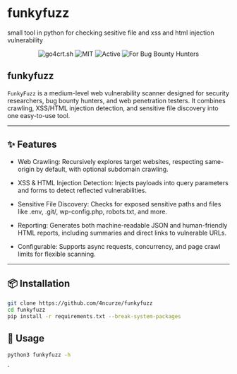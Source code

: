 # funkyfuzz
small tool in python for checking sesitive file and xss and html injection vulnerability

<p align="center">
  <img src="https://img.shields.io/badge/go4crt.sh-lightgrey?style=for-the-badge&logo=zap&logoColor=white" alt="go4crt.sh" />
  <img src="https://img.shields.io/badge/License-MIT-green?style=for-the-badge&logo=mit" alt="MIT" />
  <img src="https://img.shields.io/badge/Status-Active-brightgreen?style=for-the-badge&logo=checkcircle" alt="Active" />
  <img src="https://img.shields.io/badge/For-Bug%20Bounty-red?style=for-the-badge&logo=bug" alt="For Bug Bounty Hunters" />
</p>

## funkyfuzz

`FunkyFuzz` is a medium-level web vulnerability scanner designed for security researchers, bug bounty hunters, and web penetration testers. It combines crawling, XSS/HTML injection detection, and sensitive file discovery into one easy-to-use tool.

---

## ✨ Features
- Web Crawling: Recursively explores target websites, respecting same-origin by default, with optional subdomain crawling.

- XSS & HTML Injection Detection: Injects payloads into query parameters and forms to detect reflected vulnerabilities.

- Sensitive File Discovery: Checks for exposed sensitive paths and files like .env, .git/, wp-config.php, robots.txt, and more.

- Reporting: Generates both machine-readable JSON and human-friendly HTML reports, including summaries and direct links to vulnerable URLs.

- Configurable: Supports async requests, concurrency, and page crawl limits for flexible scanning.

---

## 📦 Installation

```bash
git clone https://github.com/4ncurze/funkyfuzz
cd funkyfuzz
pip install -r requirements.txt --break-system-packages


```

## 🚀 Usage

```bash
python3 funkyfuzz -h 
```
`

